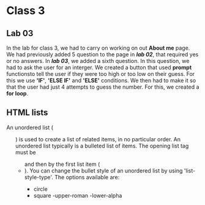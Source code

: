 # Class 3

## Lab 03

In the lab for class 3, we had to carry on working on out **About me** page. 
We had previously added 5 question to the page in ***lab 02***, that required yes or no answers. In ***lab 03***, we added a sixth question.
In this question, we had to ask the user for an interger. We created a button that used **prompt** functionsto tell the user if they were too high or too low on their guess. For this we use **'IF'**, **'ELSE IF'** and **'ELSE'** conditions. 
We then had to make it so that the user had just 4 attempts to guess the number. For this, we created a **for loop**.

## HTML lists

An unordered list (<ul>) is used to create a list of related items, in no particular order. 
An unordered list typically is a bulleted list of items.
The opening list tag must be <UL> and then by the first list item (<LI>).
You can change the bullet style of an unordered list by using 'list-style-type'. The options available are:
  - circle
  - square
  -upper-roman
  -lower-alpha
